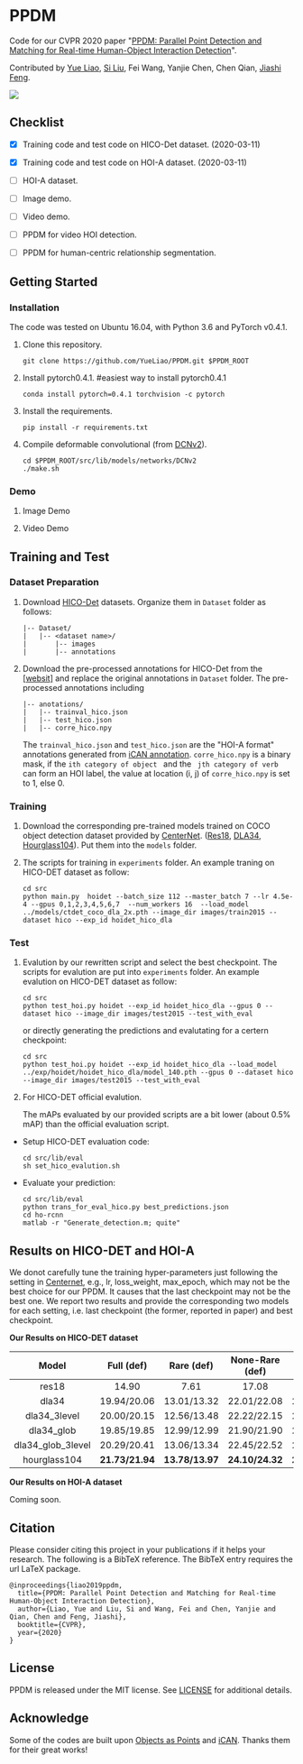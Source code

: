# PPDM
Code for our CVPR 2020 paper "[PPDM: Parallel Point Detection and Matching for Real-time Human-Object
Interaction Detection](https://arxiv.org/pdf/1912.12898)".

Contributed by [Yue Liao](yueliao.github.io), [Si Liu](http://colalab.org/people), Fei Wang, Yanjie Chen, Chen Qian, [Jiashi Feng](https://sites.google.com/site/jshfeng/).

![](paper_images/framework.png)

## Checklist
- [x] Training code and test code on HICO-Det dataset. (2020-03-11)
- [x] Training code and test code on HOI-A dataset. (2020-03-11)
- [ ] HOI-A dataset.
- [ ] Image demo.
- [ ] Video demo.
- [ ] PPDM for video HOI detection.
- [ ] PPDM for human-centric relationship segmentation.


## Getting Started
### Installation
   The code was tested on Ubuntu 16.04, with Python 3.6 and PyTorch v0.4.1.

1. Clone this repository.

    ~~~
    git clone https://github.com/YueLiao/PPDM.git $PPDM_ROOT
    ~~~
2. Install pytorch0.4.1.
#easiest way to install pytorch0.4.1
    ~~~
    conda install pytorch=0.4.1 torchvision -c pytorch
    ~~~
3. Install the requirements.
    
    ~~~
    pip install -r requirements.txt
    ~~~
4. Compile deformable convolutional (from [DCNv2](https://github.com/CharlesShang/DCNv2/tree/pytorch_0.4)).

    ~~~
    cd $PPDM_ROOT/src/lib/models/networks/DCNv2
    ./make.sh
    ~~~
### Demo
1. Image Demo

2. Video Demo


## Training and Test
### Dataset Preparation
1. Download [HICO-Det](https://drive.google.com/open?id=1QZcJmGVlF9f4h-XLWe9Gkmnmj2z1gSnk) datasets. Organize them in `Dataset` folder as follows:

    ~~~
    |-- Dataset/
    |   |-- <dataset name>/
    |       |-- images
    |       |-- annotations
    ~~~
2. Download the pre-processed annotations for HICO-Det from the [[websit]](https://drive.google.com/open?id=1WI-gsNLS-t0Kh8TVki1wXqc3y2Ow1f2R) and replace the original annotations in `Dataset` folder. The pre-processed annotations including

    ~~~
    |-- anotations/
    |   |-- trainval_hico.json
    |   |-- test_hico.json
    |   |-- corre_hico.npy
    ~~~
    The `trainval_hico.json` and `test_hico.json` are the "HOI-A format" annotations generated from [iCAN annotation](https://drive.google.com/open?id=1le4aziSn_96cN3dIPCYyNsBXJVDD8-CZ). `corre_hico.npy` is a binary mask, if the `ith category of object ` and the ` jth category of verb` can form an HOI label, the value at location (i, j) of `corre_hico.npy` is set to 1, else 0.

### Training
1. Download the corresponding pre-trained models trained on COCO object detection dataset provided by  [CenterNet](https://github.com/xingyizhou/CenterNet). ([Res18](https://drive.google.com/open?id=1b-_sjq1Pe_dVxt5SeFmoadMfiPTPZqpz), [DLA34](https://drive.google.com/open?id=1pl_-ael8wERdUREEnaIfqOV_VF2bEVRT), [Hourglass104](https://drive.google.com/open?id=1-5bT5ZF8bXriJ-wAvOjJFrBLvZV2-mlV)). Put them into the `models` folder.

2. The scripts for training in `experiments` folder.  An example traning on HICO-DET dataset as follow:

    ~~~
    cd src
    python main.py  hoidet --batch_size 112 --master_batch 7 --lr 4.5e-4 --gpus 0,1,2,3,4,5,6,7  --num_workers 16  --load_model ../models/ctdet_coco_dla_2x.pth --image_dir images/train2015 --dataset hico --exp_id hoidet_hico_dla
    ~~~
### Test
1. Evalution by our rewritten script and select the best checkpoint. The scripts for evalution are put into `experiments` folder.  An example evalution on HICO-DET dataset as follow:

    ```
    cd src
    python test_hoi.py hoidet --exp_id hoidet_hico_dla --gpus 0 --dataset hico --image_dir images/test2015 --test_with_eval
    ```
    
    or directly generating the predictions and evalutating for a certern checkpoint:
    
    ```
    cd src
    python test_hoi.py hoidet --exp_id hoidet_hico_dla --load_model ../exp/hoidet/hoidet_hico_dla/model_140.pth --gpus 0 --dataset hico --image_dir images/test2015 --test_with_eval
    ```
    
2. For HICO-DET official evalution.
    
    The mAPs evaluated by our provided scripts are a bit lower (about 0.5% mAP)  than the official evaluation script.

- Setup HICO-DET evaluation code:

    ~~~
    cd src/lib/eval
    sh set_hico_evalution.sh
    ~~~
- Evaluate your prediction:

    ~~~
    cd src/lib/eval
    python trans_for_eval_hico.py best_predictions.json
    cd ho-rcnn
    matlab -r "Generate_detection.m; quite"
    ~~~
## Results on HICO-DET and HOI-A
We donot carefully tune the training hyper-parameters just following the setting in [Centernet](https://github.com/xingyizhou/CenterNet), e.g., lr, loss_weight, max_epoch, which may not be the best choice for our PPDM. It causes that the last checkpoint may not be the best one. We report two results and provide the corresponding two models for each setting, i.e. last checkpoint (the former, reported in paper) and best checkpoint.   

**Our Results on HICO-DET dataset**


|Model| Full (def)| Rare (def)| None-Rare (def)|Full (ko)| Rare (ko)| None-Rare (ko)|FPS|Download|
|:---:|:---:|:---:|:---:|:---:|:---:|:---:|:---:|:---:|
|res18| 14.90|	7.61|	17.08|	17.31	|9.79|19.55|**89**|[model](https://drive.google.com/open?id=1o4Z8Ts275hu4j4bXpQf1ftgdWR2ng7LN)|
|dla34| 19.94/20.06	|13.01/13.32|	22.01/22.08	|22.63/22.73|	15.93/16.29	|24.63/24.65|38|[model](https://drive.google.com/drive/folders/1K0H05nSUOCq939tmvBRJjskdPSLy1U-U?usp=sharing)|
|dla34_3level|20.00/20.15|12.56/13.48|22.22/22.15	|	22.65/22.91|15.02/16.18|	24.93/24.91|37|[model](https://drive.google.com/open?id=1NaFJLe-c_m1iFv-STHYtpROvXEJhp6_t)|
|dla34_glob|19.85/19.85	|12.99/12.99|	21.90/21.90|	22.49/22.49|	15.86/15.86|	24.47/24.47|38|[model](https://drive.google.com/open?id=1v98JF5_191SfR_a7WspBeynjvfL3h9X1)|
|dla34_glob_3level|20.29/20.41	|13.06/13.34|	22.45/22.52|	23.09/23.16|	16.14/16.24|	25.17/25.23|37|[model](https://drive.google.com/open?id=1cThMBlwe19HAQ_wxVlb881VT8S60AAlA)|
|hourglass104|**21.73/21.94**|	**13.78/13.97**|	**24.10/24.32**|	**24.58/24.81**|	**16.65/17.09**|	**26.84/27.12**|14|[model](https://drive.google.com/open?id=1rRgblZUa2Z85V_b0H678xR1HwZGEdl0B)|

**Our Results on HOI-A dataset**

Coming soon.

## Citation
Please consider citing this project in your publications if it helps your research. The following is a BibTeX reference. The BibTeX entry requires the url LaTeX package.

~~~
@inproceedings{liao2019ppdm,
  title={PPDM: Parallel Point Detection and Matching for Real-time Human-Object Interaction Detection},
  author={Liao, Yue and Liu, Si and Wang, Fei and Chen, Yanjie and Qian, Chen and Feng, Jiashi},
  booktitle={CVPR},
  year={2020}
}
~~~
## License
PPDM is released under the MIT license. See [LICENSE](LICENSE) for additional details.
## Acknowledge
Some of the codes are built upon [Objects as Points](https://github.com/xingyizhou/CenterNet) and [iCAN](https://github.com/vt-vl-lab/iCAN). Thanks them for their great works!

